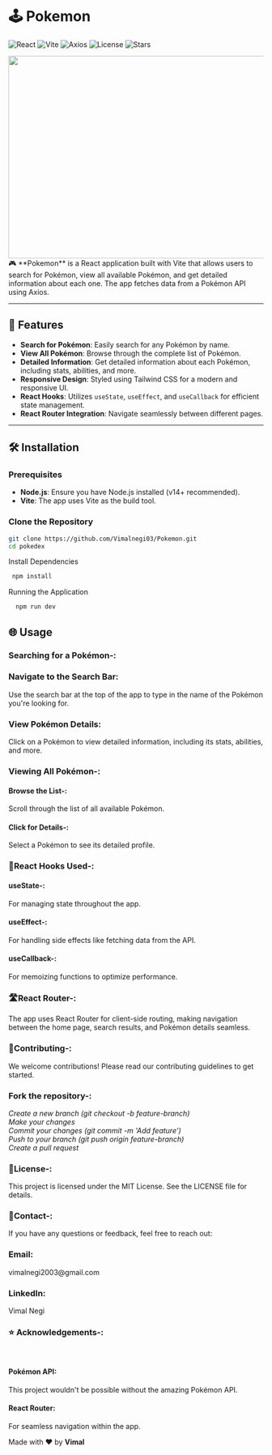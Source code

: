 # 🕹️ Pokemon

![React](https://img.shields.io/badge/React-18.2.0-blue?style=flat-square)
![Vite](https://img.shields.io/badge/Vite-4.0.0-yellow?style=flat-square)
![Axios](https://img.shields.io/badge/Axios-0.27.2-green?style=flat-square)
![License](https://img.shields.io/github/license/Vimalnegi03/Pokemon?style=flat-square)
![Stars](https://img.shields.io/github/stars/Vimalnegi03/Pokemon?style=flat-square)

<img src="https://th.bing.com/th/id/OIP.-dt14P8sTUZRD7S9ffHm2QHaEK?w=331&h=186&c=7&r=0&o=5&dpr=1.3&pid=1.7" height="400px" width="1000px"/>
 🎮 **Pokemon** is a React application built with Vite that allows users to search for Pokémon, view all available Pokémon, and get detailed information about each one. The app fetches data from a Pokémon API using Axios.

---

## 🚀 Features

- **Search for Pokémon**: Easily search for any Pokémon by name.
- **View All Pokémon**: Browse through the complete list of Pokémon.
- **Detailed Information**: Get detailed information about each Pokémon, including stats, abilities, and more.
- **Responsive Design**: Styled using Tailwind CSS for a modern and responsive UI.
- **React Hooks**: Utilizes `useState`, `useEffect`, and `useCallback` for efficient state management.
- **React Router Integration**: Navigate seamlessly between different pages.

---

## 🛠️ Installation

### Prerequisites

- **Node.js**: Ensure you have Node.js installed (v14+ recommended).
- **Vite**: The app uses Vite as the build tool.

### Clone the Repository

```bash
git clone https://github.com/Vimalnegi03/Pokemon.git
cd pokedex
```
Install Dependencies

```bash
 npm install
```



Running the Application

```bash
  npm run dev
```

<h2>🌐 Usage</h2>
<h3>Searching for a Pokémon-:</h3>
<h3>Navigate to the Search Bar:</h3> Use the search bar at the top of the app to type in the name of the Pokémon you're looking for.<br/>
<h3>View Pokémon Details:</h3> Click on a Pokémon to view detailed information, including its stats, abilities, and more.<br/>

<h3>Viewing All Pokémon-:</h3>
<h4>Browse the List-:</h4> Scroll through the list of all available Pokémon.<br/>
<h4>Click for Details-:</h4> Select a Pokémon to see its detailed profile.<br/>

 <h3>🔄React Hooks Used-:</h3>
<h4>useState-:</h4> For managing state throughout the app.<br/>
<h4>useEffect-:</h4> For handling side effects like fetching data from the API.<br/>
<h4>useCallback-:</h4> For memoizing functions to optimize performance.<br/>

 <h3>🛣️React Router-:</h3>
The app uses React Router for client-side routing, making navigation between the home page, search results, and Pokémon details seamless.<br/>

<h3>👥Contributing-:</h3>
We welcome contributions! Please read our contributing guidelines to get started.<br/>

<h3>Fork the repository-:</h3>
<i>Create a new branch (git checkout -b feature-branch)<br/>
Make your changes<br/>
Commit your changes (git commit -m 'Add feature')<br/>
Push to your branch (git push origin feature-branch)<br/>
Create a pull request</i><br/>

 <h3>📜License-:</h3>
This project is licensed under the MIT License. See the LICENSE file for details.<br/>

 <h3>💬Contact-:</h3>
If you have any questions or feedback, feel free to reach out:<br/>

<h3>Email:</h3>vimalnegi2003@gmail.com<br/>
<h3>LinkedIn:</h3>Vimal Negi<br/>


 <h3>⭐ Acknowledgements-:</h3><br/>
<h4>Pokémon API:</h4> This project wouldn't be possible without the amazing Pokémon API.<br/>
<h4>React Router:</h4> For seamless navigation within the app.<br/>


Made with ❤️ by  <b>Vimal</b>
